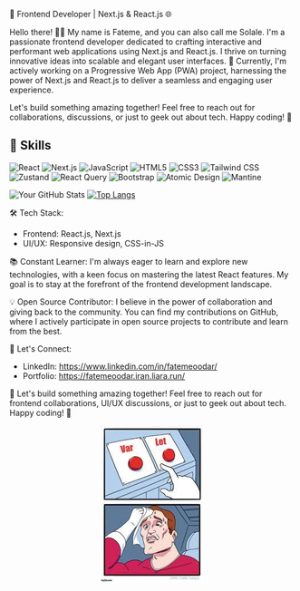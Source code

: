 🚀 Frontend Developer | Next.js & React.js 🌐

Hello there! 👩‍💻 My name is Fateme, and you can also call me Solale. I'm a passionate frontend developer dedicated to crafting interactive and performant web applications using Next.js and React.js. I thrive on turning innovative ideas into scalable and elegant user interfaces.
🚀 Currently, I'm actively working on a Progressive Web App (PWA) project, harnessing the power of Next.js and React.js to deliver a seamless and engaging user experience.

Let's build something amazing together! Feel free to reach out for collaborations, discussions, or just to geek out about tech. Happy coding! 🚀

## 💼 Skills

![React](https://img.shields.io/badge/-React-61DAFB?logo=react&logoColor=white&style=flat)  ![Next.js](https://img.shields.io/badge/-Next.js-000000?logo=next.js&logoColor=white&style=flat)  ![JavaScript](https://img.shields.io/badge/-JavaScript-F7DF1E?logo=javascript&logoColor=white&style=flat) ![HTML5](https://img.shields.io/badge/-HTML5-E34F26?logo=html5&logoColor=white&style=flat)  ![CSS3](https://img.shields.io/badge/-CSS3-1572B6?logo=css3&logoColor=white&style=flat)  ![Tailwind CSS](https://img.shields.io/badge/-Tailwind_CSS-38B2AC?logo=tailwind-css&logoColor=white&style=flat)  ![Zustand](https://img.shields.io/badge/-Zustand-000000?logo=zustand&logoColor=white&style=flat)  ![React Query](https://img.shields.io/badge/-React_Query-FF4154?logo=react-query&logoColor=white&style=flat)  ![Bootstrap](https://img.shields.io/badge/-Bootstrap-7952B3?logo=bootstrap&logoColor=white&style=flat)  ![Atomic Design](https://img.shields.io/badge/-Atomic_Design-E10098?style=flat)  ![Mantine](https://img.shields.io/badge/-Mantine-0F86C0?logo=mantine&logoColor=white&style=flat)

![Your GitHub Stats](https://github-readme-stats.vercel.app/api?username=FatemeOodar1996&show_icons=true&theme=radical) [![Top Langs](https://github-readme-stats.vercel.app/api/top-langs/?username=FatemeOodar1996&layout=compact)](https://github.com/anuraghazra/github-readme-stats)


🛠️ Tech Stack:
- Frontend: React.js, Next.js
- UI/UX: Responsive design, CSS-in-JS

📚 Constant Learner:
I'm always eager to learn and explore new technologies, with a keen focus on mastering the latest React features. My goal is to stay at the forefront of the frontend development landscape.

💡 Open Source Contributor:
I believe in the power of collaboration and giving back to the community. You can find my contributions on GitHub, where I actively participate in open source projects to contribute and learn from the best.

🔗 Let's Connect:
- LinkedIn: https://www.linkedin.com/in/fatemeoodar/
- Portfolio: https://fatemeoodar.iran.liara.run/

🌟 Let's build something amazing together! Feel free to reach out for frontend collaborations, UI/UX discussions, or just to geek out about tech. Happy coding! 🚀

<div align="center">
  <img src="./images.jpg" alt="cool Picture" />
</div>
